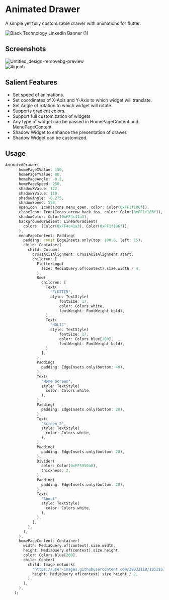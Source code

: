 # Animated Drawer

A simple yet fully customizable drawer with animations for flutter.

![Black Technology LinkedIn Banner (1)](https://user-images.githubusercontent.com/38032118/104093143-65287400-52aa-11eb-8392-ebed28bf7200.gif)

## Screenshots
![Untitled_design-removebg-preview](https://user-images.githubusercontent.com/38032118/95982281-5d873980-0e39-11eb-8415-dcd963c38fca.png)<br />
![4igeoh](https://user-images.githubusercontent.com/38032118/95981858-c7531380-0e38-11eb-8ec7-7eb1ba81654a.gif)

## Salient Features
- Set speed of animations.
- Set coordinates of X-Axis and Y-Axis to which widget will translate.
- Set Angle of rotation to which widget will rotate.
- Supports gradient colors.
- Support full customization of widgets
- Any type of widget can be passed in  HomePageContent and MenuPageContent.
- Shadow Widget to enhance the presentation of drawer.
- Shadow Widget can be customized.

## Usage
```dart
AnimatedDrawer(
      homePageXValue: 150,
      homePageYValue: 80,
      homePageAngle: -0.2,
      homePageSpeed: 250,
      shadowXValue: 122,
      shadowYValue: 110,
      shadowAngle: -0.275,
      shadowSpeed: 550,
      openIcon: Icon(Icons.menu_open, color: Color(0xFF1f186f)),
      closeIcon: Icon(Icons.arrow_back_ios, color: Color(0xFF1f186f)),
      shadowColor: Color(0xFF4c41a3),
      backgroundGradient: LinearGradient(
        colors: [Color(0xFF4c41a3), Color(0xFF1f186f)],
      ),
      menuPageContent: Padding(
        padding: const EdgeInsets.only(top: 100.0, left: 15),
        child: Container(
          child: Column(
            crossAxisAlignment: CrossAxisAlignment.start,
            children: [
              FlutterLogo(
                size: MediaQuery.of(context).size.width / 4,
              ),
              Row(
                children: [
                  Text(
                    "FLUTTER",
                    style: TextStyle(
                        fontSize: 17,
                        color: Colors.white,
                        fontWeight: FontWeight.bold),
                  ),
                  Text(
                    "HOLIC",
                    style: TextStyle(
                        fontSize: 17,
                        color: Colors.blue[200],
                        fontWeight: FontWeight.bold),
                  )
                ],
              ),
              Padding(
                padding: EdgeInsets.only(bottom: 40),
              ),
              Text(
                "Home Screen",
                style: TextStyle(
                  color: Colors.white,
                ),
              ),
              Padding(
                padding: EdgeInsets.only(bottom: 20),
              ),
              Text(
                "Screen 2",
                style: TextStyle(
                  color: Colors.white,
                ),
              ),
              Padding(
                padding: EdgeInsets.only(bottom: 20),
              ),
              Divider(
                color: Color(0xFF5950a0),
                thickness: 2,
              ),
              Padding(
                padding: EdgeInsets.only(bottom: 20),
              ),
              Text(
                "About",
                style: TextStyle(
                  color: Colors.white,
                ),
              ),
            ],
          ),
        ),
      ),
      homePageContent: Container(
        width: MediaQuery.of(context).size.width,
        height: MediaQuery.of(context).size.height,
        color: Colors.blue[200],
        child: Center(
          child: Image.network(
            "https://user-images.githubusercontent.com/38032118/105316779-2a480980-5be3-11eb-900e-18fcd599493d.png",
            height: MediaQuery.of(context).size.height / 2,
          ),
        ),
      ),
    );
```
